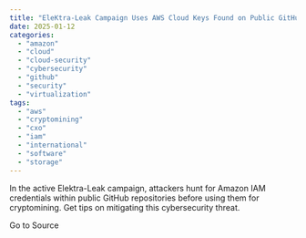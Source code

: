 ```yaml
---
title: "EleKtra-Leak Campaign Uses AWS Cloud Keys Found on Public GitHub Repositories to Run Cryptomining Operation"
date: 2025-01-12
categories: 
  - "amazon"
  - "cloud"
  - "cloud-security"
  - "cybersecurity"
  - "github"
  - "security"
  - "virtualization"
tags: 
  - "aws"
  - "cryptomining"
  - "cxo"
  - "iam"
  - "international"
  - "software"
  - "storage"
---
```


In the active Elektra-Leak campaign, attackers hunt for Amazon IAM credentials within public GitHub repositories before using them for cryptomining. Get tips on mitigating this cybersecurity threat.

Go to Source
